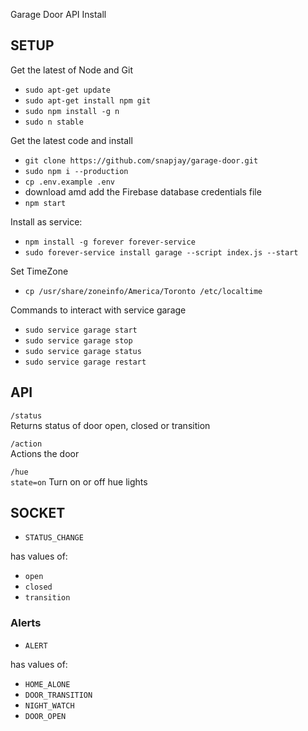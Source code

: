 Garage Door API Install

## SETUP

Get the latest of Node and Git
* `sudo apt-get update`
* `sudo apt-get install npm git`
* `sudo npm install -g n` 
* `sudo n stable` 


Get the latest code and install
* `git clone https://github.com/snapjay/garage-door.git`
* `sudo npm i --production`
* `cp .env.example .env`
*  download amd add the Firebase database credentials file
* `npm start`

Install as service:
* `npm install -g forever forever-service`
* `sudo forever-service install garage --script index.js --start`

Set TimeZone
* `cp /usr/share/zoneinfo/America/Toronto /etc/localtime`

Commands to interact with service garage
* `sudo service garage start`
* `sudo service garage stop`
* `sudo service garage status`
* `sudo service garage restart`


## API

`/status`  
Returns status of door open, closed or transition 

`/action`  
Actions the door

`/hue`  
`state=on`
Turn on or off hue lights

## SOCKET

* `STATUS_CHANGE` 

has values of:
* `open` 
* `closed` 
* `transition` 

### Alerts

* `ALERT` 

has values of:
* `HOME_ALONE` 
* `DOOR_TRANSITION` 
* `NIGHT_WATCH` 
* `DOOR_OPEN` 
